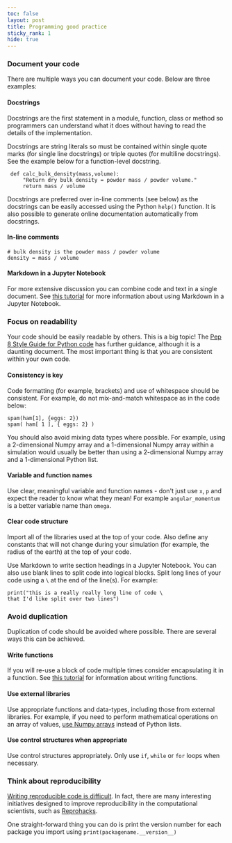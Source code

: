 ```yaml
---
toc: false
layout: post
title: Programming good practice
sticky_rank: 1
hide: true
---
```


### Document your code

There are multiple ways you can document your code. Below are three examples:

#### Docstrings

Docstrings are the first statement in a module, function, class or method so programmers can understand what it does without having to read the details of the implementation.


Docstrings are string literals so must be contained within single quote marks (for single line docstrings) or triple quotes (for multiline docstrings). See the example below for a function-level docstring. 

```
 def calc_bulk_density(mass,volume):
     "Return dry bulk density = powder mass / powder volume."
     return mass / volume
```

Docstrings are preferred over in-line comments (see below) as the docstrings can be easily accessed using the Python `help()` function. It is also possible to generate online documentation automatically from docstrings.

#### In-line comments

```
# bulk density is the powder mass / powder volume
density = mass / volume 
```

#### Markdown in a Jupyter Notebook

For more extensive discussion you can combine code and text in a single document. 
See [this tutorial](https://lucydot.github.io/python_novice/01-run-quit/index.html) for more information about using Markdown in a Jupyter Notebook.

### Focus on readability

Your code should be easily readable by others. This is a big topic! The [Pep 8 Style Guide for Python code](https://www.python.org/dev/peps/pep-0008/) has further guidance, although it is a daunting document. The most important thing is that you are consistent within your own code.

#### Consistency is key

Code formatting (for example, brackets) and use of whitespace should be consistent. For example, do not mix-and-match whitespace as in the code below:

```
spam(ham[1], {eggs: 2})   
spam( ham[ 1 ], { eggs: 2} )
```

You should also avoid mixing data types where possible. For example, using a 2-dimensional Numpy array and a 1-dimensional Numpy array within a simulation would usually be better than using a 2-dimensional Numpy array and a 1-dimensional Python list.

#### Variable and function names

Use clear, meaningful variable and function names - don't just use `x`, `p` and expect the reader to know what they mean! For example `angular_momentum` is a better variable name than `omega`.

#### Clear code structure

Import all of the libraries used at the top of your code. Also define any constants that will not change during your simulation (for example, the radius of the earth) at the top of your code. 

Use Markdown to write section headings in a Jupyter Notebook. You can also use blank lines to split code into logical blocks. Split long lines of your code using a `\` at the end of the line(s). For example:

```
print("this is a really really long line of code \
that I'd like split over two lines")
```

### Avoid duplication 

Duplication of code should be avoided where possible. There are several ways this can be achieved.

#### Write functions

If you will re-use a block of code multiple times consider encapsulating it in a function. See [this tutorial](https://lucydot.github.io/python_novice/08-writing-functions/index.html) for information about writing functions.

#### Use external libraries

Use appropriate functions and data-types, including those from external libraries. For example, if you need to perform mathematical operations on an array of values, [use Numpy arrays](https://lucydot.github.io/python_novice/12-numpy-intro/index.html) instead of Python lists.

#### Use control structures when appropriate

Use control structures appropriately. Only use `if`, `while` or `for` loops when necessary.

### Think about reproducibility

[Writing reproducible code is difficult](https://www.nature.com/articles/d41586-020-02462-7). In fact, there are many interesting initiatives designed to improve reproducibility in the computational scientists, such as [Reprohacks](https://www.reprohack.org/).

One straight-forward thing you can do is print the version number for each package you import using ```print(packagename.__version__)```
